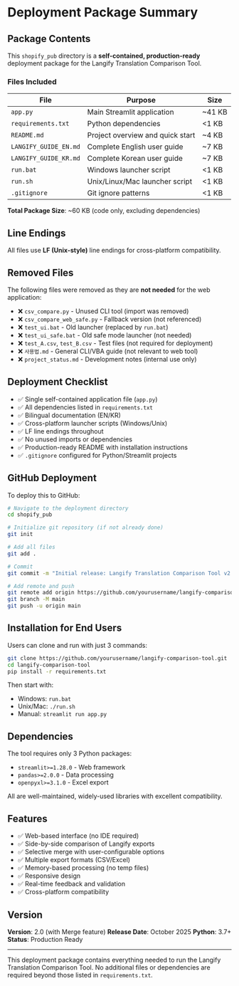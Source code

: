 # Deployment Package Summary

## Package Contents

This `shopify_pub` directory is a **self-contained, production-ready** deployment package for the Langify Translation Comparison Tool.

### Files Included

| File | Purpose | Size |
|------|---------|------|
| `app.py` | Main Streamlit application | ~41 KB |
| `requirements.txt` | Python dependencies | <1 KB |
| `README.md` | Project overview and quick start | ~4 KB |
| `LANGIFY_GUIDE_EN.md` | Complete English user guide | ~7 KB |
| `LANGIFY_GUIDE_KR.md` | Complete Korean user guide | ~7 KB |
| `run.bat` | Windows launcher script | <1 KB |
| `run.sh` | Unix/Linux/Mac launcher script | <1 KB |
| `.gitignore` | Git ignore patterns | <1 KB |

**Total Package Size**: ~60 KB (code only, excluding dependencies)

## Line Endings

All files use **LF (Unix-style)** line endings for cross-platform compatibility.

## Removed Files

The following files were removed as they are **not needed** for the web application:

- ❌ `csv_compare.py` - Unused CLI tool (import was removed)
- ❌ `csv_compare_web_safe.py` - Fallback version (not referenced)
- ❌ `test_ui.bat` - Old launcher (replaced by `run.bat`)
- ❌ `test_ui_safe.bat` - Old safe mode launcher (not needed)
- ❌ `test_A.csv`, `test_B.csv` - Test files (not required for deployment)
- ❌ `사용법.md` - General CLI/VBA guide (not relevant to web tool)
- ❌ `project_status.md` - Development notes (internal use only)

## Deployment Checklist

- ✅ Single self-contained application file (`app.py`)
- ✅ All dependencies listed in `requirements.txt`
- ✅ Bilingual documentation (EN/KR)
- ✅ Cross-platform launcher scripts (Windows/Unix)
- ✅ LF line endings throughout
- ✅ No unused imports or dependencies
- ✅ Production-ready README with installation instructions
- ✅ `.gitignore` configured for Python/Streamlit projects

## GitHub Deployment

To deploy this to GitHub:

```bash
# Navigate to the deployment directory
cd shopify_pub

# Initialize git repository (if not already done)
git init

# Add all files
git add .

# Commit
git commit -m "Initial release: Langify Translation Comparison Tool v2.0"

# Add remote and push
git remote add origin https://github.com/yourusername/langify-comparison-tool.git
git branch -M main
git push -u origin main
```

## Installation for End Users

Users can clone and run with just 3 commands:

```bash
git clone https://github.com/yourusername/langify-comparison-tool.git
cd langify-comparison-tool
pip install -r requirements.txt
```

Then start with:
- Windows: `run.bat`
- Unix/Mac: `./run.sh`
- Manual: `streamlit run app.py`

## Dependencies

The tool requires only 3 Python packages:
- `streamlit>=1.28.0` - Web framework
- `pandas>=2.0.0` - Data processing
- `openpyxl>=3.1.0` - Excel export

All are well-maintained, widely-used libraries with excellent compatibility.

## Features

- ✅ Web-based interface (no IDE required)
- ✅ Side-by-side comparison of Langify exports
- ✅ Selective merge with user-configurable options
- ✅ Multiple export formats (CSV/Excel)
- ✅ Memory-based processing (no temp files)
- ✅ Responsive design
- ✅ Real-time feedback and validation
- ✅ Cross-platform compatibility

## Version

**Version**: 2.0 (with Merge feature)
**Release Date**: October 2025
**Python**: 3.7+
**Status**: Production Ready

---

This deployment package contains everything needed to run the Langify Translation Comparison Tool. No additional files or dependencies are required beyond those listed in `requirements.txt`.

